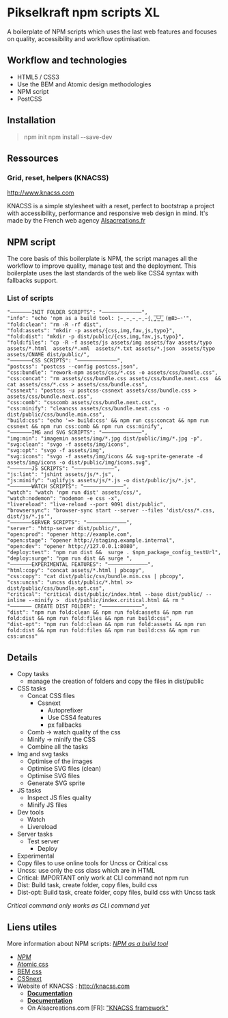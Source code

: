 # Pikselkraft npm scripts XL
A boilerplate of NPM scripts which uses the last web features and focuses on quality, accessibility and workflow optimisation.

## Workflow and technologies

* HTML5 / CSS3
* Use the BEM and Atomic design methodologies
* NPM script
* PostCSS

## Installation

> npm init
> npm install --save-dev

## Ressources

### Grid, reset, helpers (KNACSS)
http://www.knacss.com

KNACSS is a simple stylesheet with a reset, perfect to bootstrap a project with accessibility, performance and responsive web design in mind.
It's made by the French web agency [Alsacreations.fr](http://alsacreations.fr)

## NPM script
The core basis of this boilerplate is NPM, the script manages all the workflow to improve quality, manage test and the deployment.
This boilerplate uses the last standards of the web like CSS4 syntax with fallbacks support.

### List of scripts

	"–––––––INIT FOLDER SCRIPTS": "–––––––––––––",
	"info": "echo 'npm as a build tool: ¦̵̱ ̵̱ ̵̱ ̵̱ ̵̱(̢ ̡͇̅└͇̅┘͇̅ (▤8כ−◦'",
	"fold:clean": "rm -R -rf dist",
	"fold:assets": "mkdir -p assets/{css,img,fav,js,typo}",
	"fold:dist": "mkdir -p dist/public/{css,img,fav,js,typo}",
	"fold:files": "cp -R -f assets/js assets/img assets/fav assets/typo  assets/*.html  assets/*.xml  assets/*.txt assets/*.json  assets/typo assets/CNAME dist/public/",
	"–––––––CSS SCRIPTS": "–––––––––––––",
	"postcss": "postcss --config postcss.json",
	"css:bundle": "rework-npm assets/css/*.css -o assets/css/bundle.css",
	"css:concat": "rm assets/css/bundle.css assets/css/bundle.next.css  && cat assets/css/*.css > assets/css/bundle.css",
	"cssnext": "postcss -u postcss-cssnext assets/css/bundle.css >  assets/css/bundle.next.css",
	"css:comb": "csscomb assets/css/bundle.next.css",
	"css:minify": "cleancss assets/css/bundle.next.css -o dist/public/css/bundle.min.css",
	"build:css": "echo '=> build:css' && npm run css:concat && npm run cssnext && npm run css:comb && npm run css:minify",
	"–––––––IMG and SVG SCRIPTS": "–––––––––––––",
	"img:min": "imagemin assets/img/*.jpg dist/public/img/*.jpg -p",
	"svg:clean": "svgo -f assets/img/icons",
	"svg:opt": "svgo -f assets/img",
	"svg:icons": "svgo -f assets/img/icons && svg-sprite-generate -d assets/img/icons -o dist/public/img/icons.svg",
	"–––––––JS SCRIPTS": "–––––––––––––",
	"js:lint": "jshint assets/js/*.js",
	"js:minify": "uglifyjs assets/js/*.js -o dist/public/js/*.js",
	"–––––––WATCH SCRIPTS": "–––––––––––––",
	"watch": "watch 'npm run dist' assets/css/",
	"watch:nodemon": "nodemon -e css -x",
	"livereload": "live-reload --port 9091 dist/public",
	"browsersync": "browser-sync start --server --files 'dist/css/*.css, dist/js/*.js'",
	"–––––––SERVER SCRIPTS": "–––––––––––––",
	"server": "http-server dist/public/",
	"open:prod": "opener http://example.com",
	"open:stage": "opener http://staging.example.internal",
	"open:dev": "opener http://127.0.0.1:8080",
	"deploy:test": "npm run dist &&  surge . $npm_package_config_testUrl",
	"deploy:surge": "npm run dist && surge ",
	"–––––––EXPERIMENTAL FEATURES": "–––––––––––––",
	"html:copy": "concat assets/*.html | pbcopy",
	"css:copy": "cat dist/public/css/bundle.min.css | pbcopy",
	"css:uncss": "uncss dist/public/*.html >> dist/public/css/bundle.opt.css",
	"critical": "critical dist/public/index.html --base dist/public/ --inline --minify >  dist/public/index.critical.html && rm "
	"––––––– CREATE DIST FOLDER": "–––––––––––––",
	"dist": "npm run fold:clean && npm run fold:assets && npm run fold:dist && npm run fold:files && npm run build:css",
	"dist-opt": "npm run fold:clean && npm run fold:assets && npm run fold:dist && npm run fold:files && npm run build:css && npm run css:uncss"

## Details

* Copy tasks
	* manage the creation of folders and copy the files in dist/public
* CSS tasks
  * Concat CSS files
	* Cssnext
		* Autoprefixer
		* Use CSS4 features
		* px fallbacks
  * Comb -> watch quality of the css
  * Minify -> minify the CSS
  * Combine all the tasks
* Img and svg tasks
  * Optimise of the images
  * Optimise SVG files (clean)
  * Optimise SVG files
  * Generate SVG sprite
* JS tasks
  * Inspect JS files quality
  * Minify JS files
* Dev tools
  * Watch
  * Livereload
* Server tasks
  * Test server
	* Deploy
* Experimental
 * Copy files to use online tools for Uncss or Critical css
 * Uncss: use only the css class which are in HTML
 * Critical: IMPORTANT only work at CLI command not npm run
 * Dist: Build task, create folder, copy files, build css
 * Dist-opt: Build task, create folder, copy files, build css with Uncss task

*Critical command only works as CLI command yet*

## Liens utiles

More information about NPM scripts: [*NPM as a build tool*](https://medium.com/pixel-for-creative-people/npm-as-a-build-tool-for-front-end-development-b753c333373c)

* [*NPM*](https://www.npmjs.com)
* [Atomic css](http://bradfrost.com/blog/post/atomic-web-design/)
* [BEM css](http://getbem.com/introduction/)
* [CSSnext](http://cssnext.io/)
* Website of KNACSS : http://knacss.com
  * [**Documentation**](https://github.com/raphaelgoetter/KNACSS/tree/master/doc)
  * [**Documentation**](https://github.com/raphaelgoetter/KNACSS/tree/master/doc)
  * On Alsacreations.com [FR]: ["KNACSS framework"](http://www.alsacreations.com/tuto/lire/1577-decouverte-du-framework-css-KNACSS.html)
